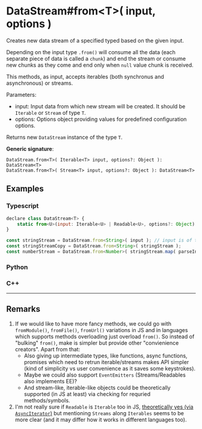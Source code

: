 # DataStream#from\<T>( input, options )

Creates new data stream of a specified typed based on the given input.

Depending on the input type `.from()` will consume all the data (each separate piece of data is called a `chunk`) and end the stream or consume new chunks as they come and end only when `null` value chunk is received.

This methods, as input, accepts iterables (both synchronus and asynchronous) or streams.

Parameters:

- input: Input data from which new stream will be created. It should be `Iterable` or `Stream` of type `T`.
- options: Options object providing values for predefined configuration options.

Returns new `DataStream` instance of the type `T`.

**Generic signature**:

```
DataStream.from<T>( Iterable<T> input, options?: Object ): DataStream<T>
DataStream.from<T>( Stream<T> input, options?: Object ): DataStream<T>
```

## Examples

### Typescript

```js
declare class DataStream<T> {
    static from<U>(input: Iterable<U> | Readable<U>, options?: Object): DataStream<U>;
}

const stringStream = DataStream.from<String>( input ); // input is of type Iterable<String>
const stringStreamCopy = DataStream.from<String>( stringStream );
const numberStream = DataStream.from<Number>( stringStream.map( parseInt ) )
```

### Python

### C++

---

## Remarks

1. If we would like to have more fancy methods, we could go with `fromModule()`, `fromFile()`, `fromUrl()` variations in JS and in languages which supports methods overloading just overload `from()`. So instead of "bulking" `from()`, make is simpler but provide other "convienience creators". Apart from that:
    * Also giving up intermediate types, like functions, async functions, promises which need to retrun iterable/streams makes API simpler (kind of simplicity vs user convenience as it saves some keystrokes).
    * Maybe we could also support `EventEmitters` (Streams/Readables also implements EE)?
    * And stream-like, iterable-like objects could be theoretically supported (in JS at least) via checking for requried methods/symbols.
1. I'm not really sure if `Readable` is `Iterable` too in JS, [theoretically yes (via `AsyncIterator`)](https://nodejs.org/api/stream.html#stream_readable_symbol_asynciterator) but mentioning `Streams` along `Iterables` seems to be more clear (and it may differ how it works in different languages too).

